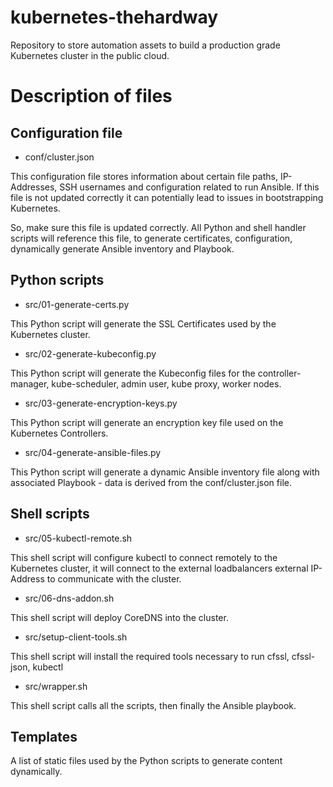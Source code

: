 # kubernetes-thehardway

Repository to store automation assets to build a production grade Kubernetes cluster in the public cloud.

# Description of files

## Configuration file

- conf/cluster.json

This configuration file stores information about certain file paths, IP-Addresses, SSH usernames and configuration related to run Ansible.
If this file is not updated correctly it can potentially lead to issues in bootstrapping Kubernetes.

So, make sure this file is updated correctly.
All Python and shell handler scripts will reference this file, to generate certificates, configuration, dynamically generate Ansible inventory and Playbook.

## Python scripts

- src/01-generate-certs.py

This Python script will generate the SSL Certificates used by the Kubernetes cluster.

- src/02-generate-kubeconfig.py

This Python script will generate the Kubeconfig files for the controller-manager, kube-scheduler, admin user, kube proxy, worker nodes.

- src/03-generate-encryption-keys.py

This Python script will generate an encryption key file used on the Kubernetes Controllers.

- src/04-generate-ansible-files.py

This Python script will generate a dynamic Ansible inventory file along with associated Playbook - data is derived from the conf/cluster.json file.

## Shell scripts

- src/05-kubectl-remote.sh

This shell script will configure kubectl to connect remotely to the Kubernetes cluster, it will connect to the external loadbalancers external IP-Address to communicate with the cluster.

- src/06-dns-addon.sh

This shell script will deploy CoreDNS into the cluster.

- src/setup-client-tools.sh

This shell script will install the required tools necessary to run cfssl, cfssl-json, kubectl

- src/wrapper.sh

This shell script calls all the scripts, then finally the Ansible playbook.

## Templates

A list of static files used by the Python scripts to generate content dynamically.

